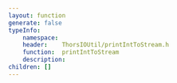 ```yaml
---
layout: function
generate: false
typeInfo:
    namespace: 
    header:    ThorsIOUtil/printIntToStream.h
    function:  printIntToStream
    description: 
children: []
---
```

